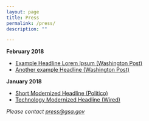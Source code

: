 ```yaml
---
layout: page
title: Press
permalink: /press/
description: ""

---
```


**February 2018**
- [Example Headline Lorem Ipsum (Washington Post)](#)
- [Another example Headline (Washington Post)](#)

**January 2018**
- [Short Modernized Headline (Politico)](#)
- [Technology Modernized Headline (Wired)](#)

_Please contact [press@gsa.gov](mailto:press@gsa.gov)_

